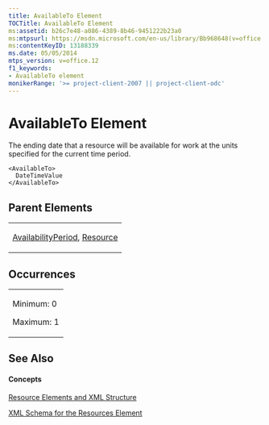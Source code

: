 ```yaml
---
title: AvailableTo Element
TOCTitle: AvailableTo Element
ms:assetid: b26c7e48-a086-4389-8b46-9451222b23a0
ms:mtpsurl: https://msdn.microsoft.com/en-us/library/Bb968648(v=office.12)
ms:contentKeyID: 13188339
ms.date: 05/05/2014
mtps_version: v=office.12
f1_keywords:
- AvailableTo element
monikerRange: '>= project-client-2007 || project-client-odc'
---
```


# AvailableTo Element




The ending date that a resource will be available for work at the units specified for the current time period.

    <AvailableTo>
      DateTimeValue
    </AvailableTo>

## Parent Elements

<table>
<colgroup>
<col style="width: 100%" />
</colgroup>
<tbody>
<tr class="odd">
<td><p><a href="bb968625(v=office.12).md">AvailabilityPeriod</a>, <a href="bb968715(v=office.12).md">Resource</a></p></td>
</tr>
</tbody>
</table>

## Occurrences

<table>
<colgroup>
<col style="width: 100%" />
</colgroup>
<tbody>
<tr class="odd">
<td><p>Minimum: 0</p>
<p>Maximum: 1</p></td>
</tr>
</tbody>
</table>

## See Also

#### Concepts

[Resource Elements and XML Structure](bb968445\(v=office.12\).md)

[XML Schema for the Resources Element](bb968511\(v=office.12\).md)

